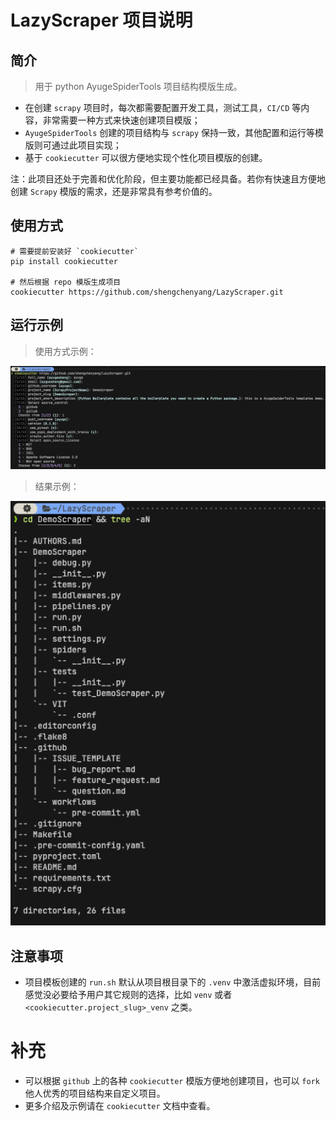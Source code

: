 # LazyScraper 项目说明

## 简介

> 用于 python AyugeSpiderTools 项目结构模版生成。

- 在创建 `scrapy` 项目时，每次都需要配置开发工具，测试工具，`CI/CD` 等内容，非常需要一种方式来快速创建项目模版；
- `AyugeSpiderTools` 创建的项目结构与 `scrapy` 保持一致，其他配置和运行等模版则可通过此项目实现；
- 基于 `cookiecutter` 可以很方便地实现个性化项目模版的创建。

注：此项目还处于完善和优化阶段，但主要功能都已经具备。若你有快速且方便地创建 `Scrapy` 模版的需求，还是非常具有参考价值的。

## 使用方式

```shell
# 需要提前安装好 `cookiecutter`
pip install cookiecutter

# 然后根据 repo 模版生成项目
cookiecutter https://github.com/shengchenyang/LazyScraper.git
```

## 运行示例

> 使用方式示例：

![LazyScraper-use.png](./examples/LazyScraper-use.png)

> 结果示例：

![LazyScraper-result.png](./examples/LazyScraper-result.png)

## 注意事项

- 项目模板创建的 `run.sh` 默认从项目根目录下的 `.venv` 中激活虚拟环境，目前感觉没必要给予用户其它规则的选择，比如 `venv` 或者 `<cookiecutter.project_slug>_venv` 之类。

# 补充

- 可以根据 `github` 上的各种 `cookiecutter` 模版方便地创建项目，也可以 `fork` 他人优秀的项目结构来自定义项目。
- 更多介绍及示例请在 `cookiecutter` 文档中查看。
